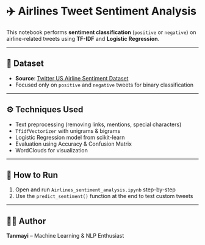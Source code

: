 # ✈️ Airlines Tweet Sentiment Analysis

This notebook performs **sentiment classification** (`positive` or `negative`) on airline-related tweets using **TF-IDF** and **Logistic Regression**.

---

## 📂 Dataset

- **Source**: [Twitter US Airline Sentiment Dataset](https://www.kaggle.com/datasets/crowdflower/twitter-airline-sentiment)
- Focused only on `positive` and `negative` tweets for binary classification

---

## ⚙️ Techniques Used

- Text preprocessing (removing links, mentions, special characters)
- `TfidfVectorizer` with unigrams & bigrams
- Logistic Regression model from scikit-learn
- Evaluation using Accuracy & Confusion Matrix
- WordClouds for visualization

---

## 🚀 How to Run

1. Open and run `Airlines_sentiment_analysis.ipynb` step-by-step
2. Use the `predict_sentiment()` function at the end to test custom tweets

---

## 👩‍💻 Author

**Tanmayi** – Machine Learning & NLP Enthusiast
